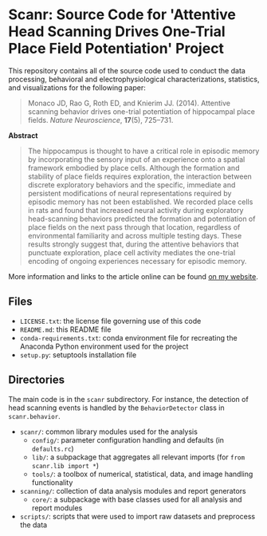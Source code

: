 # Scanr: Source Code for 'Attentive Head Scanning Drives One-Trial Place Field Potentiation' Project

This repository contains all of the source code used to conduct the data processing, behavioral and electrophysiological characterizations, statistics, and visualizations for the following paper:

> Monaco JD, Rao G, Roth ED, and Knierim JJ. (2014). Attentive scanning behavior drives one-trial potentiation of hippocampal place fields. *Nature Neuroscience*, **17**(5), 725–731.

**Abstract**

> The hippocampus is thought to have a critical role in episodic memory by incorporating the sensory input of an experience onto a spatial framework embodied by place cells. Although the formation and stability of place fields requires exploration, the interaction between discrete exploratory behaviors and the specific, immediate and persistent modifications of neural representations required by episodic memory has not been established. We recorded place cells in rats and found that increased neural activity during exploratory head-scanning behaviors predicted the formation and potentiation of place fields on the next pass through that location, regardless of environmental familiarity and across multiple testing days. These results strongly suggest that, during the attentive behaviors that punctuate exploration, place cell activity mediates the one-trial encoding of ongoing experiences necessary for episodic memory.

More information and links to the article online can be found [on my website](http://jdmonaco.com/scanning).

## Files

* `LICENSE.txt`: the license file governing use of this code
* `README.md`: this README file
* `conda-requirements.txt`: conda environment file for recreating the Anaconda Python environment used for the project
* `setup.py`: setuptools installation file

## Directories

The main code is in the `scanr` subdirectory. For instance, the detection of head scanning events is handled by the `BehaviorDetector` class in `scanr.behavior`.

* `scanr/`: common library modules used for the analysis
    * `config/`: parameter configuration handling and defaults (in `defaults.rc`)
    * `lib/`: a subpackage that aggregates all relevant imports (for `from scanr.lib import *`)
    * `tools/`: a toolbox of numerical, statistical, data, and image handling functionality
* `scanning/`: collection of data analysis modules and report generators
    * `core/`: a subpackage with base classes used for all analysis and report modules
* `scripts/`: scripts that were used to import raw datasets and preprocess the data
